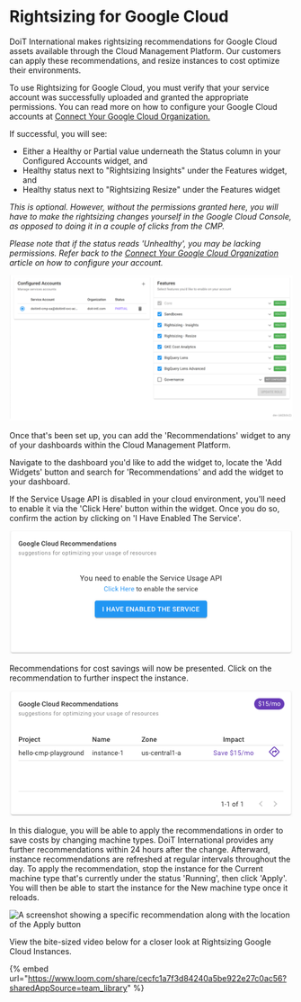 # Rightsizing for Google Cloud

DoiT International makes rightsizing recommendations for Google Cloud assets available through the Cloud Management Platform. Our customers can apply these recommendations, and resize instances to cost optimize their environments.

To use Rightsizing for Google Cloud, you must verify that your service account was successfully uploaded and granted the appropriate permissions. You can read more on how to configure your Google Cloud accounts at [Connect Your Google Cloud Organization.](../google-cloud/connect-google-cloud-service-account.md)

If successful, you will see:

* Either a Healthy or Partial value underneath the Status column in your Configured Accounts widget, and
* Healthy status next to "Rightsizing Insights" under the Features widget, and
* Healthy status next to "Rightsizing Resize" under the Features widget

_This is optional. However, without the permissions granted here, you will have to make the rightsizing changes yourself in the Google Cloud Console, as opposed to doing it in a couple of clicks from the CMP._

_Please note that if the status reads 'Unhealthy', you may be lacking permissions. Refer back to the_ [_Connect Your Google Cloud Organization_](../google-cloud/connect-google-cloud-service-account.md) _article on how to configure your account._

__![](../.gitbook/assets/rightsizing-1.png)__

Once that's been set up, you can add the 'Recommendations' widget to any of your dashboards within the Cloud Management Platform.

Navigate to the dashboard you'd like to add the widget to, locate the 'Add Widgets' button and search for 'Recommendations' and add the widget to your dashboard.

If the Service Usage API is disabled in your cloud environment, you'll need to enable it via the 'Click Here' button within the widget. Once you do so, confirm the action by clicking on 'I Have Enabled The Service'.

![A screenshot showing the I Have Enabled This Service button](../.gitbook/assets/recommendations4.png)

Recommendations for cost savings will now be presented. Click on the recommendation to further inspect the instance.

![A screenshot showing the Google Cloud Recommendations section](../.gitbook/assets/recommendations3.png)

In this dialogue, you will be able to apply the recommendations in order to save costs by changing machine types. DoiT International provides any further recommendations within 24 hours after the change. Afterward, instance recommendations are refreshed at regular intervals throughout the day. To apply the recommendation, stop the instance for the Current machine type that's currently under the status 'Running', then click 'Apply'. You will then be able to start the instance for the New machine type once it reloads.

![A screenshot showing a specific recommendation along with the location of the
Apply button](../.gitbook/assets/resize-instance.png)

View the bite-sized video below for a closer look at Rightsizing Google Cloud Instances.

{% embed url="https://www.loom.com/share/cecfc1a7f3d84240a5be922e27c0ac56?sharedAppSource=team_library" %}
